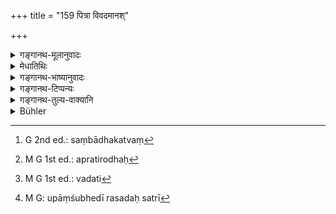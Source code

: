 +++
title = "159 पित्रा विवदमानश्"

+++

<details><summary>गङ्गानथ-मूलानुवादः</summary>

One quarrelling with one’s father, the keeper of a gambling house, the drunkard, one afflicted with a foul disease, one accused of sins, the hypocrite, and the dealer in essence.—(159)
</details>

<details><summary>मेधातिथिः</summary>

पित्रा यो विवदते परुषं भाषते, राजकुले व्यवहरतीति पूर्वपक्षोत्तरपक्षभङ्ग्या भागादिनिमित्तम् । तथा च गौतमः- "पित्राकामेन विरक्तान्" इति (ग्ध् १५.१९) । 

- <u>प्रतिरोद्धा</u> गुरोर् इत्य् अनेनैतत् कथं पुनरुक्तम् उच्यते । 

- <u>अन्यः</u> प्रतिरोधः अन्यश् च विवादः । यत् किंचित् गुरोर् अभिप्रेतं वस्तु "कथम् इदं सिध्येत्" इति तत्र संबन्धकथनम्[^२८५] प्रतिरोधः[^२८६] । न्याय्ये ऽपि वस्तुनि तदिच्छाप्रतिघातः प्रतिरोद्धृत्वम् । प्रतिराद्धेति तत्र पाठान्तरम् । आभिमुख्येन हिंसिता हस्तादिना गुरोः प्रतिरोद्धा चपेटादिदानेन । अस्मिन् पक्षे स्थितम् अन्यत्वं विवादस्य । 


[^२८६]:
     M G 1st ed.: apratirodhaḥ


[^२८५]:
     G 2nd ed.: saṃbādhakatvaṃ

- **कितवो** द्यूतस्य कारयिता सभिकः । यस् तु स्वयंवेदिता स प्राग् एव निषिद्धः । "केकरम्" अन्ये पठन्ति, केकरो मद्यप इति । स च वलितप्रेक्षी अध्यर्धदृष्टिः । कातरम् <u>अन्ये</u> । स च शुकपक्षतारकः । 

- **मद्यपः** । सुराया अन्यस्यारिष्टादेर् मद्यस्य पाता सुरापः, पतितत्वेनैव निरस्तः । 

- **पापरोगी** कुष्ठी । स हि लोके ऽत्यन्तनिन्द्यः, पापरोगीत्य् अभिधातुं युक्तः । अस्माद् एव च प्रतिषेधात् यक्ष्मीत्य् अत्र न सर्वो व्याधिगृहीतो गृह्यते, कस् तर्हि, क्षयी । यदि हि सर्वो गृह्येत तेनैव सिद्धत्वात् पापरोगीति नाकरिष्यत् । 

- **अभिशस्तः** पातकोपपातकयोः कर्तेति लोके प्रसिद्धः, असत्य् अपि तत्कर्तृकत्वनिश्चये । 

- **दाम्भिकः** छद्मना धर्मं चरति[^२८७] लोकपक्त्यर्थम्, न कर्तव्यम् इति कृत्वा करोति । 


[^२८७]:
     M G 1st ed.: vadati

- **रसविक्रयी** विषस्य विक्रेता । तस्य ह्य् एतद् अभिधानम् । "उपांशुभेदी रसदः," "रसदः सत्त्री"[^२८८] इत्यादि विषदो रसद उच्यते ॥ ३.१४९ ॥


[^२८८]:
     M G: upāṃśubhedī rasadaḥ satrī
</details>

<details><summary>गङ्गानथ-भाष्यानुवादः</summary>

He who quarrels with his father; *i.e*., talks rudely to him; and goes to court against him as party to a suit instituted for partition. Says Gautama (15-19)—‘Those who separate from their Father, without reason.’

Why should this be asserted here, which appears to be a repetition of what has been mentioned above (153) as the ‘opposer of his Teacher’?”

*Opposing* is one thing, and *quarrelling* is something different. When
the superior wants a certain thing, if one were to say rudely, ‘How can this be got!,’—this is ‘opposing;’ so that one is an ‘opposer, by obstructing his acquisition of a thing that belongs to him. Further, under 153 ‘*pratirāddhā*’ is another reading (for ‘*pratiroddhā*’), which means ‘doing direct injury,’ *i.e*., striking the superior with slaps, &c. And with this reading what has gone before (in 153) is clearly different from the ‘quarrelling’ mentioned here.

‘*Keeper of a gambling house*’—the gamester who makes other people gamble; he who is himself a gambler has been already excluded before (in 151),

Some people read ‘*Kekara*’ (for ‘*Kitava*’), reading the text as ‘*Kekaro madyapastathā*;’ and ‘*Kekara*’ is the man with a squint.

Others, again, read ‘*Kātara*,’ which means ‘one, the pupils in whose eyes are like the parrot’s feather, green.’

‘*Drunkard*’—one who drinks wines of kinds other than the ‘*Surā*’ (wine distilled from grains); such, for instance, as the ‘*Ariṣṭa*,’ and the like;—the drinker of ‘*Surā*’ being already precluded as an ‘outcast.’

‘*One afflicted with a fold disease*’—*i.e*., the leper; he being very much despised among people, it is only right that he should be spoken of as ‘afflicted with a foul disease.’

It is on account of the present prohibition that the term *yakṣmi* (in 154) has been taken (by some people) not as the ‘invalid’ in general, but one who is suffering from consumption; if the ‘invalid’ in general were meant, then all invalids being included there, the author would not have mentioned ‘one afflicted with a foul disease’ in this verse.

‘*Accused of sins*.’—one who is known among people as having committed sins, great and small; even without its being known for a certain.

‘*Hypocrite*.’—one who deceitfully performs religious acts, with a view to gaining popularity, not because he thinks it his duty to do so.

‘*Dealer in essence*.’—*i.e*., the seller of poison; it is poison that is called ‘Essence.’ In several places, we find the *poisoner* spoken of as ‘*rasadaḥ*’ ‘giver of *essence*—(159)
</details>

<details><summary>गङ्गानथ-टिप्पन्यः</summary>

‘*Kitavaḥ*’—‘The keeper of a gambling house’ (Medhātithi);—‘one who makes others play for himself’ (Govinda-

Medhātithi and Kullūka note the other reading ‘*Keka* *raḥ*’, explaining it as ‘squint-eyed’, and connecting it with the ‘drunkard.’

*The translation on p. 183, ll. 1-3 should run as follows, and not as
printed*:—“*Some people read* ‘*Kekaraḥ*’ for ‘*kitavaḥ*’ *and make it qualify* ‘*madyapaḥ*’; *the* ‘*kekara*’ *is* ‘*the man with a squint*’.

‘*Kātaraḥ*’ is yet another reading noted by Medhātithi, who explains it as ‘one, the pupils in whose eyes are like the parrot’s feather, green’.

‘*Rasavikrayī*’—‘One who sells poison’ (Medhātithi);—‘one who sells substances used for flavouring food, *e.g*., sugarcane-juice and the like’ (Govindarāja, Kullūka and Rāghavānanda);—‘the seller of molasses’ (Nārāyaṇa).

This verse is quoted in *Parāśaramādhava* (Ācāra, p. 087), which reads ‘*Kekaraḥ*’ and explains it as ‘squint-eyed’;—in *Hemādri* (Śrāddha, p. 481);—in *Nṛsiṃhaprasāda* (Śrāddha p. 9);—and in *Śrāddhakriyākaumudī* (p. 40), which explains ‘*kitavaḥ*’ as ‘gambler’, and ‘*rasavikrayī*’ as ‘dealer in salt and such other articles’.
</details>

<details><summary>गङ्गानथ-तुल्य-वाक्यानि</summary>

**(verses 3.150-166)  
**

See Comparative notes for [Verse 3.150].
</details>

<details><summary>Bühler</summary>

159	He who wrangles or goes to law with his father, the keeper of a gambling-house, a drunkard, he who is afflicted with a disease (in punishment of former) crimes, he who is accused of a mortal sin, a hypocrite, a seller of substances used for flavouring food,
</details>
